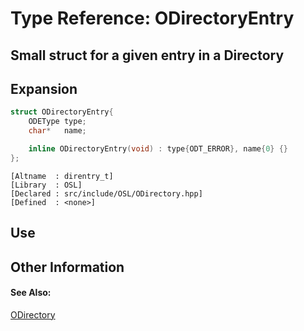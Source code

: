 # Type Reference: ODirectoryEntry
## Small struct for a given entry in a Directory

## Expansion
```cpp
struct ODirectoryEntry{
	ODEType type;
	char*   name;

	inline ODirectoryEntry(void) : type{ODT_ERROR}, name{0} {}
};
```
```
[Altname  : direntry_t]
[Library  : OSL]
[Declared : src/include/OSL/ODirectory.hpp]
[Defined  : <none>]
```

## Use

## Other Information

#### See Also:
[ODirectory](https://github.com/RosettaHS/OrionAPI/blob/main/docs/Type%20Reference/ODirectory.md)